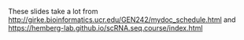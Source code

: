 These slides take a lot from http://girke.bioinformatics.ucr.edu/GEN242/mydoc_schedule.html and https://hemberg-lab.github.io/scRNA.seq.course/index.html
